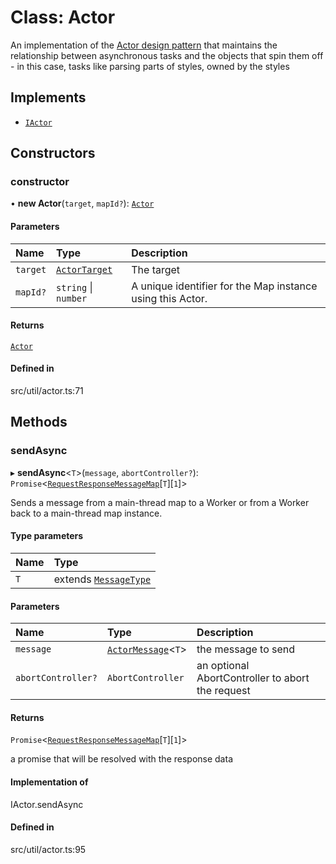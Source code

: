 # Class: Actor

An implementation of the [Actor design pattern](http://en.wikipedia.org/wiki/Actor_model)
that maintains the relationship between asynchronous tasks and the objects
that spin them off - in this case, tasks like parsing parts of styles,
owned by the styles

## Implements

- [`IActor`](../interfaces/IActor.md)

## Constructors

### constructor

• **new Actor**(`target`, `mapId?`): [`Actor`](Actor.md)

#### Parameters

| Name | Type | Description |
| :------ | :------ | :------ |
| `target` | [`ActorTarget`](../interfaces/ActorTarget.md) | The target |
| `mapId?` | `string` \| `number` | A unique identifier for the Map instance using this Actor. |

#### Returns

[`Actor`](Actor.md)

#### Defined in

src/util/actor.ts:71

## Methods

### sendAsync

▸ **sendAsync**\<`T`\>(`message`, `abortController?`): `Promise`\<[`RequestResponseMessageMap`](../types/RequestResponseMessageMap.md)[`T`][``1``]\>

Sends a message from a main-thread map to a Worker or from a Worker back to
a main-thread map instance.

#### Type parameters

| Name | Type |
| :------ | :------ |
| `T` | extends [`MessageType`](../enums/MessageType.md) |

#### Parameters

| Name | Type | Description |
| :------ | :------ | :------ |
| `message` | [`ActorMessage`](../types/ActorMessage.md)\<`T`\> | the message to send |
| `abortController?` | `AbortController` | an optional AbortController to abort the request |

#### Returns

`Promise`\<[`RequestResponseMessageMap`](../types/RequestResponseMessageMap.md)[`T`][``1``]\>

a promise that will be resolved with the response data

#### Implementation of

IActor.sendAsync

#### Defined in

src/util/actor.ts:95
